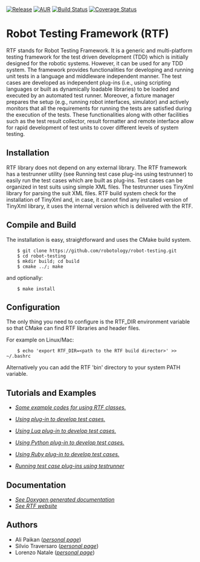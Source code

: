 [![Release](https://img.shields.io/badge/Release-1.0.1-blue.svg)](http://robotology.github.io/robot-testing/index.html)
[![AUR](https://img.shields.io/aur/license/yaourt.svg)](http://robotology.github.io/robot-testing/index.html)
[![Build Status](https://travis-ci.org/robotology/robot-testing.svg?branch=master)](https://travis-ci.org/robotology/robot-testing)
[![Coverage Status](https://coveralls.io/repos/github/robotology/robot-testing/badge.svg?branch=master)](https://coveralls.io/github/robotology/robot-testing?branch=master)


Robot Testing Framework (RTF)
============================
RTF stands for Robot Testing Framework. It is a generic and multi-platform testing framework for the test driven development (TDD)
which is initially designed for the robotic systems. However, it can be used for any TDD system.
The framework provides functionalities for developing and running unit tests in a language and middleware independent manner. The
test cases are developed as independent plug-ins (i.e., using scripting languages or built as dynamically loadable libraries) to be
loaded and executed by an automated test runner. Moreover, a fixture manager prepares the setup (e.g., running robot interfaces,
simulator) and actively monitors that all the requirements for running the tests are satisfied during the execution of the tests.
These functionalities along with other facilities such as the test result collector, result formatter and remote interface allow
for rapid development of test units to cover different levels of system testing.



Installation
------------
RTF library does not depend on any external library. The RTF framework has a testrunner utility (see Running test case plug-ins
using testrunner) to easily run the test cases which are built as plug-ins. Test cases can be organized in test suits using simple XML files. The testrunner uses TinyXml library for parsing the suit XML files. RTF build system check for the installation
of TinyXml and, in case, it cannot find any installed version of TinyXml library, it uses the internal version which is delivered
with the RTF.


Compile and Build
-----------------
The installation is easy, straightforward and uses the CMake build system.
```
    $ git clone https://github.com/robotology/robot-testing.git
    $ cd robot-testing
    $ mkdir build; cd build
    $ cmake ../; make
```

and optionally:
```
    $ make install
```

Configuration
-------------
The only thing you need to configure is the RTF_DIR environment variable so that CMake can find RTF libraries and header files.

For example on Linux/Mac:
```
    $ echo 'export RTF_DIR=<path to the RTF build director>' >> ~/.bashrc
```

Alternatively you can add the RTF 'bin' directory to your system PATH variable.


Tutorials and Examples
-----------------------
* [*Some example codes for using RTF classes.*](http://robotology.github.io/robot-testing/documentation/examples.html)

* [*Using plug-in to develop test cases.*](http://robotology.github.io/robot-testing/documentation/rtf_plugin_example.html)

* [*Using Lua plug-in to develop test cases.*](http://robotology.github.io/robot-testing/documentation/rtf_lua_plugin_example.html)

* [*Using Python plug-in to develop test cases.*](http://robotology.github.io/robot-testing/documentation/rtf_python_plugin_example.html)

* [*Using Ruby plug-in to develop test cases.*](http://robotology.github.io/robot-testing/documentation/rtf_ruby_plugin_example.html)
 
* [*Running test case plug-ins using testrunner*](http://robotology.github.io/robot-testing/documentation/testrunner.html)


Documentation
-------------
* [*See Doxygen generated documentation*](http://robotology.github.io/robot-testing/documentation/index.html)
* [*See RTF website*](http://robotology.github.io/robot-testing/index.html)

Authors
-------
* Ali Paikan ([*personal page*](http://alipaikan.com))
* Silvio Traversaro ([*personal page*](http://www.iit.it/en/people/silvio-traversaro.html))
* Lorenzo Natale ([*personal page*](http://nat.liralab.it/))
